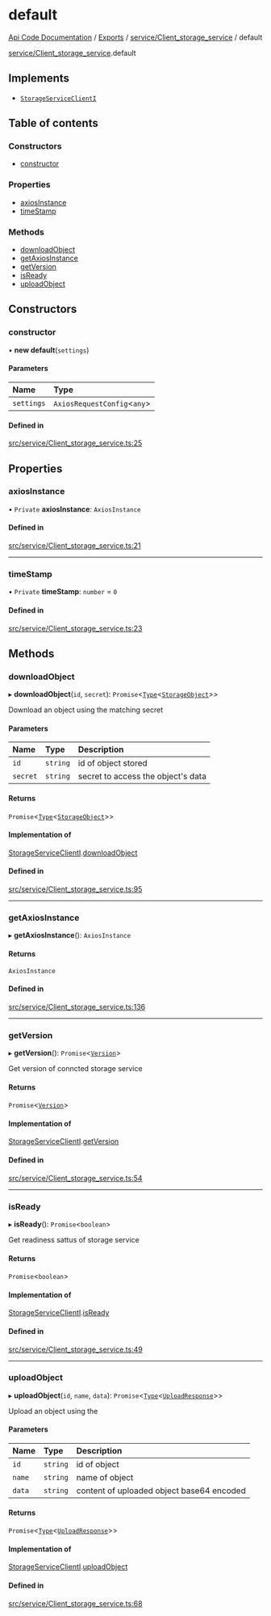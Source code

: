 # default
 
[Api Code Documentation](../README.md) / [Exports](../modules.md) / [service/Client\_storage\_service](../modules/service_Client_storage_service.md) / default

[service/Client_storage_service](../modules/service_Client_storage_service.md).default

## Implements

- [`StorageServiceClientI`](../interfaces/service_Client_storage_service_h.StorageServiceClientI.md)

## Table of contents

### Constructors

- [constructor](service_Client_storage_service.default.md#constructor)

### Properties

- [axiosInstance](service_Client_storage_service.default.md#axiosinstance)
- [timeStamp](service_Client_storage_service.default.md#timestamp)

### Methods

- [downloadObject](service_Client_storage_service.default.md#downloadobject)
- [getAxiosInstance](service_Client_storage_service.default.md#getaxiosinstance)
- [getVersion](service_Client_storage_service.default.md#getversion)
- [isReady](service_Client_storage_service.default.md#isready)
- [uploadObject](service_Client_storage_service.default.md#uploadobject)

## Constructors

### constructor

• **new default**(`settings`)

#### Parameters

| Name | Type |
| :------ | :------ |
| `settings` | `AxiosRequestConfig`<`any`\> |

#### Defined in

[src/service/Client_storage_service.ts:25](https://github.com/openkfw/TruBudget/blob/4d7fd4be/api/src/service/Client_storage_service.ts#L25)

## Properties

### axiosInstance

• `Private` **axiosInstance**: `AxiosInstance`

#### Defined in

[src/service/Client_storage_service.ts:21](https://github.com/openkfw/TruBudget/blob/4d7fd4be/api/src/service/Client_storage_service.ts#L21)

___

### timeStamp

• `Private` **timeStamp**: `number` = `0`

#### Defined in

[src/service/Client_storage_service.ts:23](https://github.com/openkfw/TruBudget/blob/4d7fd4be/api/src/service/Client_storage_service.ts#L23)

## Methods

### downloadObject

▸ **downloadObject**(`id`, `secret`): `Promise`<[`Type`](../modules/result.md#type)<[`StorageObject`](../interfaces/service_Client_storage_service_h.StorageObject.md)\>\>

Download an object using the matching secret

#### Parameters

| Name | Type | Description |
| :------ | :------ | :------ |
| `id` | `string` | id of object stored |
| `secret` | `string` | secret to access the object's data |

#### Returns

`Promise`<[`Type`](../modules/result.md#type)<[`StorageObject`](../interfaces/service_Client_storage_service_h.StorageObject.md)\>\>

#### Implementation of

[StorageServiceClientI](../interfaces/service_Client_storage_service_h.StorageServiceClientI.md).[downloadObject](../interfaces/service_Client_storage_service_h.StorageServiceClientI.md#downloadobject)

#### Defined in

[src/service/Client_storage_service.ts:95](https://github.com/openkfw/TruBudget/blob/4d7fd4be/api/src/service/Client_storage_service.ts#L95)

___

### getAxiosInstance

▸ **getAxiosInstance**(): `AxiosInstance`

#### Returns

`AxiosInstance`

#### Defined in

[src/service/Client_storage_service.ts:136](https://github.com/openkfw/TruBudget/blob/4d7fd4be/api/src/service/Client_storage_service.ts#L136)

___

### getVersion

▸ **getVersion**(): `Promise`<[`Version`](../interfaces/service_Client_storage_service_h.Version.md)\>

Get version of conncted storage service

#### Returns

`Promise`<[`Version`](../interfaces/service_Client_storage_service_h.Version.md)\>

#### Implementation of

[StorageServiceClientI](../interfaces/service_Client_storage_service_h.StorageServiceClientI.md).[getVersion](../interfaces/service_Client_storage_service_h.StorageServiceClientI.md#getversion)

#### Defined in

[src/service/Client_storage_service.ts:54](https://github.com/openkfw/TruBudget/blob/4d7fd4be/api/src/service/Client_storage_service.ts#L54)

___

### isReady

▸ **isReady**(): `Promise`<`boolean`\>

Get readiness sattus of storage service

#### Returns

`Promise`<`boolean`\>

#### Implementation of

[StorageServiceClientI](../interfaces/service_Client_storage_service_h.StorageServiceClientI.md).[isReady](../interfaces/service_Client_storage_service_h.StorageServiceClientI.md#isready)

#### Defined in

[src/service/Client_storage_service.ts:49](https://github.com/openkfw/TruBudget/blob/4d7fd4be/api/src/service/Client_storage_service.ts#L49)

___

### uploadObject

▸ **uploadObject**(`id`, `name`, `data`): `Promise`<[`Type`](../modules/result.md#type)<[`UploadResponse`](../interfaces/service_Client_storage_service_h.UploadResponse.md)\>\>

Upload an object using the

#### Parameters

| Name | Type | Description |
| :------ | :------ | :------ |
| `id` | `string` | id of object |
| `name` | `string` | name of object |
| `data` | `string` | content of uploaded object base64 encoded |

#### Returns

`Promise`<[`Type`](../modules/result.md#type)<[`UploadResponse`](../interfaces/service_Client_storage_service_h.UploadResponse.md)\>\>

#### Implementation of

[StorageServiceClientI](../interfaces/service_Client_storage_service_h.StorageServiceClientI.md).[uploadObject](../interfaces/service_Client_storage_service_h.StorageServiceClientI.md#uploadobject)

#### Defined in

[src/service/Client_storage_service.ts:68](https://github.com/openkfw/TruBudget/blob/4d7fd4be/api/src/service/Client_storage_service.ts#L68)
